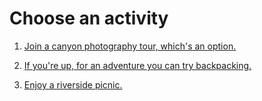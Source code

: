 # Choose an activity

1. [Join a canyon photography tour, which's an option.](congratulations.md)

2. [If you're up, for an adventure you can try backpacking.](congratulations.md)

3. [Enjoy a riverside picnic.](congratulations.md)
